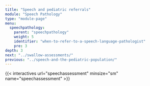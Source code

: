 ```yaml
---
title: "Speech and pediatric referrals"
module: "Speech Pathology"
type: "module-page"
menu:
  speechpathology:
    parent: "speechpathology"
    weight: 5
    identifier: "when-to-refer-to-a-speech-language-pathologist"
    pre: 3
depth: 3
next: "../swallow-assessments/"
previous: "../speech-and-the-pediatric-population/"
---
```


{{< interactives url="speechassessment" minsize="sm" name="speechassessment" >}}